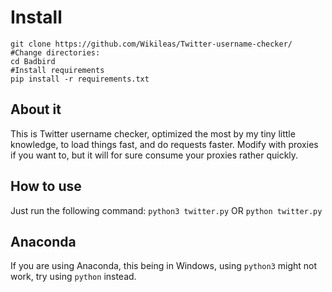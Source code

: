 
# Install

```#Clone this repo:
git clone https://github.com/Wikileas/Twitter-username-checker/
#Change directories:
cd Badbird
#Install requirements
pip install -r requirements.txt
```

## About it
This is Twitter username checker, optimized the most by my tiny little knowledge, to load things fast, and do requests faster. Modify with proxies if you want to, but it will for sure consume your proxies rather quickly.

## How to use

Just run the following command: `python3 twitter.py` OR `python twitter.py`

## Anaconda

If you are using Anaconda, this being in Windows, using `python3` might not work, try using `python` instead.
